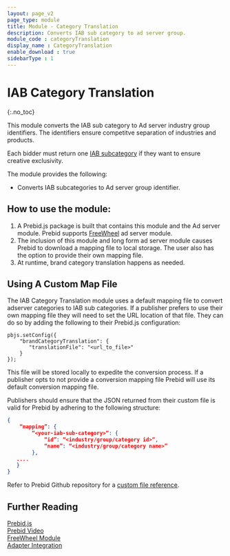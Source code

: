 ```yaml
---
layout: page_v2
page_type: module
title: Module - Category Translation
description: Converts IAB sub category to ad server group.
module_code : categoryTranslation
display_name : CategoryTranslation
enable_download : true
sidebarType : 1
---
```


# IAB Category Translation

{:.no_toc}

This module converts the IAB sub category to Ad server industry group identifiers. The identifiers ensure competitve separation of industries and products. 

Each bidder must return one [IAB subcategory](https://support.aerserv.com/hc/en-us/articles/207148516-List-of-IAB-Categories) if they want to ensure creative exclusivity.

The module provides the following: 

- Converts IAB subcategories to Ad server group identifier.

## How to use the module:

1. A Prebid.js package is built that contains this module and the Ad server module. Prebid supports [FreeWheel](/dev-docs/modules/freewheel.html) ad server module. 
2. The inclusion of this module and long form ad server module causes Prebid to download a mapping file to local storage. The user also has the option to provide their own mapping file. 
3. At runtime, brand category translation happens as needed. 


## Using A Custom Map File
The IAB Category Translation module uses a default mapping file to convert adserver categories to IAB sub categories. If a publisher prefers to use their own mapping file they will need to set the URL location of that file. They can do so by adding the following to their Prebid.js configuration: 

```
pbjs.setConfig({
    "brandCategoryTranslation": {
       "translationFile": "<url_to_file>"
    }
});
```

This file will be stored locally to expedite the conversion process. If a publisher opts to not provide a conversion mapping file Prebid will use its default conversion mapping file. 

Publishers should ensure that the JSON returned from their custom file is valid for Prebid by adhering to the following structure: 

```JSON
{
    “mapping”: {
        “<your-iab-sub-category>“: {
            “id”: “<industry/group/category id>“,
            “name”: “<industry/group/category name>”
        },
   ....
   }
}
```

Refer to Prebid Github repository for a [custom file reference](https://github.com/prebid/category-mapping-file).


## Further Reading

[Prebid.js](/dev-docs/getting-started.html)   
[Prebid Video](/prebid-video/video-overview.html)  
[FreeWheel Module](/dev-docs/modules/freewheel.html)  
[Adapter Integration](/dev-docs/bidder-adaptor.html)







